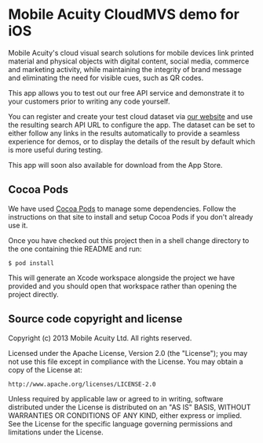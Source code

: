 Mobile Acuity CloudMVS demo for iOS
===================================

Mobile Acuity's cloud visual search solutions for mobile devices link printed material and physical objects with digital content, social media, commerce and marketing activity, while maintaining the integrity of brand message and eliminating the need for visible cues, such as QR codes.

This app allows you to test out our free API service and demonstrate it to your customers prior to writing any code yourself.

You can register and create your test cloud dataset via [our website](http://www.mobileacuity.com "Mobile Acuity Ltd") and use the resulting search API URL to configure the app. The dataset can be set to either follow any links in the results automatically to provide a seamless experience for demos, or to display the details of the result by default which is more useful during testing.

This app will soon also available for download from the App Store.

Cocoa Pods
----------
We have used [Cocoa Pods](http://cocoapods.org/ "Cocoa Pods") to manage some dependencies. Follow the instructions on that site to install and setup Cocoa Pods if you don't already use it.

Once you have checked out this project then in a shell change directory to the one containing thie README and run:

`$ pod install`

This will generate an Xcode workspace alongside the project we have provided and you should open that workspace rather than opening the project directly.

Source code copyright and license
---------------------------------

Copyright (c) 2013 Mobile Acuity Ltd. All rights reserved.

Licensed under the Apache License, Version 2.0 (the "License");
you may not use this file except in compliance with the License.
You may obtain a copy of the License at:

    http://www.apache.org/licenses/LICENSE-2.0

Unless required by applicable law or agreed to in writing, software
distributed under the License is distributed on an "AS IS" BASIS,
WITHOUT WARRANTIES OR CONDITIONS OF ANY KIND, either express or implied.
See the License for the specific language governing permissions and
limitations under the License.
